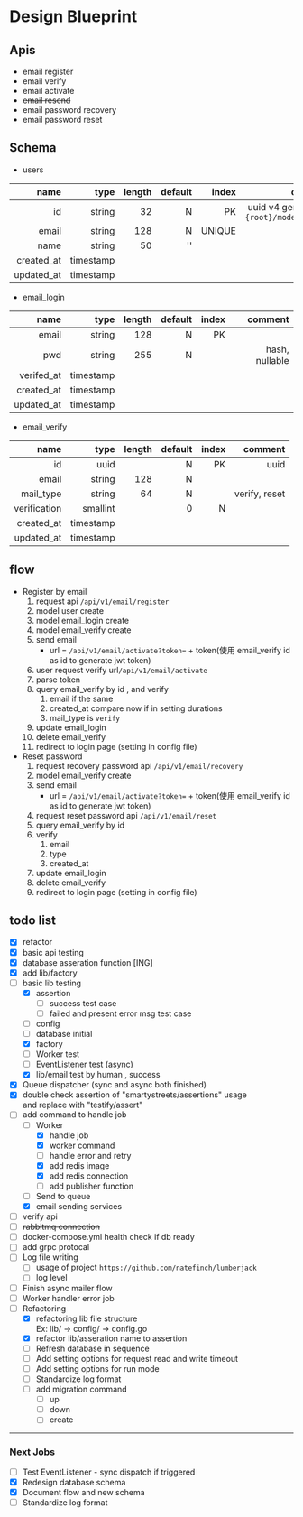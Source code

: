 # Design Blueprint

## Apis

* email register
* email verify
* email activate
* ~~email resend~~
* email password recovery
* email password reset

## Schema

* users

|name|type|length|default|index|comment|
|---:|---:|---:|---:|---:|---:|
|id|string|32|N|PK|uuid v4 generate by `{root}/models/users`|
|email|string|128|N|UNIQUE||
|name|string|50|''|||
|created_at|timestamp|||||
|updated_at|timestamp|||||

* email_login

|name|type|length|default|index|comment|
|---:|---:|---:|---:|---:|---:|
|email|string|128|N|PK||
|pwd|string|255|N||hash, nullable|
|verifed_at|timestamp|||||
|created_at|timestamp|||||
|updated_at|timestamp|||||

* email_verify

|name|type|length|default|index|comment|
|---:|---:|---:|---:|---:|---:|
|id|uuid||N|PK|uuid|
|email|string|128|N|||
|mail_type|string|64|N||verify, reset|
|verification|smallint||0|N||0:未驗證, 1:已驗證|
|created_at|timestamp|||||
|updated_at|timestamp|||||

## flow
* Register by email
    1. request api `/api/v1/email/register`
    2. model user create
    3. model email_login create
    4. model email_verify create
    5. send email
        - url = `/api/v1/email/activate?token=` + token(使用 email_verify id as id to generate jwt token)
    6. user request verify url`/api/v1/email/activate` 
    7. parse token
    8. query email_verify by id , and verify
        1. email if the same 
        2. created_at compare now if in setting durations
        3. mail_type is `verify`
    9. update email_login
    10. delete email_verify
    11. redirect to login page (setting in config file)
* Reset password
    1. request recovery password api `/api/v1/email/recovery`
    2. model email_verify create 
    3. send email
        - url = `/api/v1/email/activate?token=` + token(使用 email_verify id as id to generate jwt token)    
    4. request reset password api `/api/v1/email/reset`
    5. query email_verify by id
    6. verify
        1. email
        2. type
        3. created_at
    7. update email_login
    8. delete email_verify
    9. redirect to login page (setting in config file)

## todo list
* [x] refactor
* [x] basic api testing
* [x] database asseration function [ING] 
* [x] add lib/factory 
* [ ] basic lib testing
    * [x] assertion
        * [ ] success test case
        * [ ] failed and present error msg test case 
    * [ ] config
    * [ ] database initial
    * [x] factory
    * [ ] Worker test
    * [ ] EventListener test (async)
    * [x] lib/email test by human , success
* [x] Queue dispatcher (sync and async both finished)
* [x] double check assertion of "smartystreets/assertions" usage  
    and replace with "testify/assert"
* [ ] add command to handle job
  - [ ] Worker
    - [x] handle job
    - [x] worker command
    - [ ] handle error and retry
    - [x] add redis image
    - [x] add redis connection
    - [ ] add publisher function
  - [ ] Send to queue
  - [x] email sending services
* [ ] verify api
* [ ] ~~rabbitmq connection~~ 
* [ ] docker-compose.yml health check if db ready
* [ ] add grpc protocal
* [ ] Log file writing
  - [ ] usage of project `https://github.com/natefinch/lumberjack`
  - [ ] log level
* [ ] Finish async mailer flow
* [ ] Worker handler error job
* [ ] Refactoring
    * [x] refactoring lib file structure  
        Ex: lib/ -> config/ -> config.go
    * [x] refactor lib/asseration name to assertion
    * [ ] Refresh database in sequence
    * [ ] Add setting options for request read and write timeout
    * [ ] Add setting options for run mode
    * [ ] Standardize log format
    * [ ] add migration command
        - [ ] up
        - [ ] down
        - [ ] create
    
---
### Next Jobs
* [ ] Test EventListener - sync dispatch if triggered
* [x] Redesign database schema
* [x] Document flow and new schema
* [ ] Standardize log format
